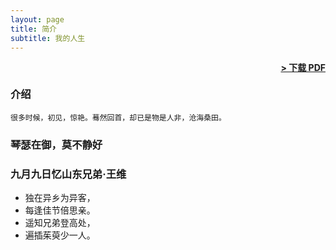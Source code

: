 ```yaml
---
layout: page
title: 简介
subtitle: 我的人生
---
```


<span style="float: right; "><a href="{{ '/assets/resume.pdf' | prepend: site.baseurl }}"><strong>> 下载 PDF</strong></a> </span>
<br>

### 介绍
``` 很多时候，初见，惊艳。蓦然回首，却已是物是人非，沧海桑田。 ```  

### 琴瑟在御，莫不静好 

### 九月九日忆山东兄弟·王维

- 独在异乡为异客，
- 每逢佳节倍思亲。
- 遥知兄弟登高处，
- 遍插茱萸少一人。